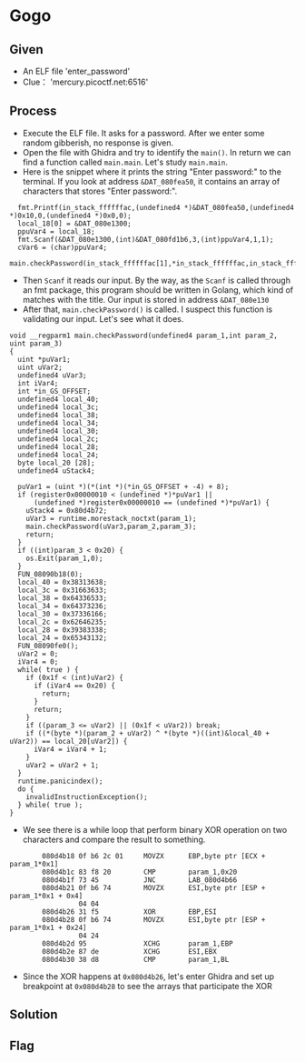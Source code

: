 # Gogo

## Given
- An ELF file 'enter_password'
- Clue： 'mercury.picoctf.net:6516'

## Process
* Execute the ELF file. It asks for a password. After we enter some random gibberish, no response is given. 
* Open the file with Ghidra and try to identify the `main()`. In return we can find a function called `main.main`. Let's study `main.main`.
* Here is the snippet where it prints the string "Enter password:" to the terminal. If you look at address `&DAT_080fea50`, it contains an array of characters that stores "Enter password:".
```Golang
  fmt.Printf(in_stack_ffffffac,(undefined4 *)&DAT_080fea50,(undefined4 *)0x10,0,(undefined4 *)0x0,0);
  local_18[0] = &DAT_080e1300;
  ppuVar4 = local_18;
  fmt.Scanf(&DAT_080e1300,(int)&DAT_080fd1b6,3,(int)ppuVar4,1,1);
  cVar6 = (char)ppuVar4;
  main.checkPassword(in_stack_ffffffac[1],*in_stack_ffffffac,in_stack_ffffffac[1]);
```
* Then `Scanf` it reads our input. By the way, as the `Scanf` is called through an fmt package, this program should be written in Golang, which kind of matches with the title. Our input is stored in address `&DAT_080e130`
* After that, `main.checkPassword()` is called. I suspect this function is validating our input. Let's see what it does. 
```Golang
void __regparm1 main.checkPassword(undefined4 param_1,int param_2, uint param_3)
{
  uint *puVar1;
  uint uVar2;
  undefined4 uVar3;
  int iVar4;
  int *in_GS_OFFSET;
  undefined4 local_40;
  undefined4 local_3c;
  undefined4 local_38;
  undefined4 local_34;
  undefined4 local_30;
  undefined4 local_2c;
  undefined4 local_28;
  undefined4 local_24;
  byte local_20 [28];
  undefined4 uStack4;
  
  puVar1 = (uint *)(*(int *)(*in_GS_OFFSET + -4) + 8);
  if (register0x00000010 < (undefined *)*puVar1 ||
      (undefined *)register0x00000010 == (undefined *)*puVar1) {
    uStack4 = 0x80d4b72;
    uVar3 = runtime.morestack_noctxt(param_1);
    main.checkPassword(uVar3,param_2,param_3);
    return;
  }
  if ((int)param_3 < 0x20) {
    os.Exit(param_1,0);
  }
  FUN_08090b18(0);
  local_40 = 0x38313638;
  local_3c = 0x31663633;
  local_38 = 0x64336533;
  local_34 = 0x64373236;
  local_30 = 0x37336166;
  local_2c = 0x62646235;
  local_28 = 0x39383338;
  local_24 = 0x65343132;
  FUN_08090fe0();
  uVar2 = 0;
  iVar4 = 0;
  while( true ) {
    if (0x1f < (int)uVar2) {
      if (iVar4 == 0x20) {
        return;
      }
      return;
    }
    if ((param_3 <= uVar2) || (0x1f < uVar2)) break;
    if ((*(byte *)(param_2 + uVar2) ^ *(byte *)((int)&local_40 + uVar2)) == local_20[uVar2]) {
      iVar4 = iVar4 + 1;
    }
    uVar2 = uVar2 + 1;
  }
  runtime.panicindex();
  do {
    invalidInstructionException();
  } while( true );
}
```
* We see there is a while loop that perform binary XOR operation on two characters and compare the result to something. 
``` Assembly
        080d4b18 0f b6 2c 01     MOVZX      EBP,byte ptr [ECX + param_1*0x1]
        080d4b1c 83 f8 20        CMP        param_1,0x20
        080d4b1f 73 45           JNC        LAB_080d4b66
        080d4b21 0f b6 74        MOVZX      ESI,byte ptr [ESP + param_1*0x1 + 0x4]
                 04 04
        080d4b26 31 f5           XOR        EBP,ESI
        080d4b28 0f b6 74        MOVZX      ESI,byte ptr [ESP + param_1*0x1 + 0x24]
                 04 24
        080d4b2d 95              XCHG       param_1,EBP
        080d4b2e 87 de           XCHG       ESI,EBX
        080d4b30 38 d8           CMP        param_1,BL

```
* Since the XOR happens at `0x080d4b26`, let's enter Ghidra and set up breakpoint at `0x080d4b28` to see the arrays that participate the XOR
## Solution

## Flag